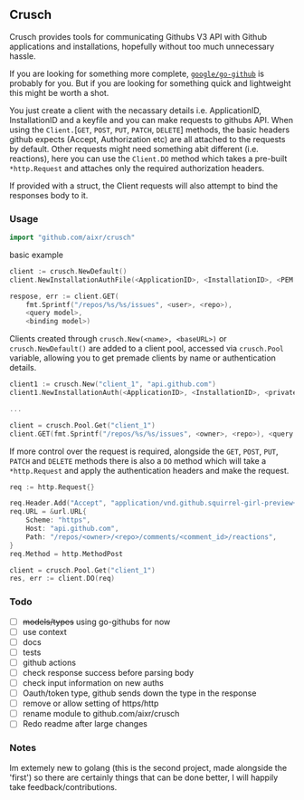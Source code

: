 ## Crusch

Crusch provides tools for communicating Githubs V3 API with Github applications and installations, hopefully without too much unnecessary hassle.

If you are looking for something more complete, [`google/go-github`](https://github.com/google/go-github) is probably for you. But if you are looking for something quick and lightweight this might be worth a shot. 

You just create a client with the necassary details i.e. ApplicationID, InstallationID and a keyfile and you can make requests to githubs API. When using the `Client.`[`GET`, `POST`, `PUT`, `PATCH`, `DELETE`] methods, the basic headers github expects (Accept, Authorization etc) are all attached to the requests by default. Other requests might need something abit different (i.e. reactions), here you can use the `Client.DO` method which takes a pre-built `*http.Request` and attaches only the required authorization headers. 

If provided with a struct, the Client requests will also attempt to bind the responses body to it.  

### Usage

```go
import "github.com/aixr/crusch"
```

basic example
```go
client := crusch.NewDefault()
client.NewInstallationAuthFile(<ApplicationID>, <InstallationID>, <PEM keyfile location>)

respose, err := client.GET(
    fmt.Sprintf("/repos/%s/%s/issues", <user>, <repo>), 
    <query model>, 
    <binding model>)
```

Clients created through `crusch.New(<name>, <baseURL>)` or `crusch.NewDefault()` are added to a client pool, accessed via `crusch.Pool` variable, allowing you to get premade clients by name or authentication details.
```go
client1 := crusch.New("client_1", "api.github.com")
client1.NewInstallationAuth(<ApplicationID>, <InstallationID>, <private key>)

...

client = crusch.Pool.Get("client_1")
client.GET(fmt.Sprintf("/repos/%s/%s/issues", <owner>, <repo>), <query model>, <binding model>)
```

If more control over the request is required, alongside the `GET`, `POST`, `PUT`, `PATCH` and `DELETE` methods there is also a `DO` method which will take a `*http.Request` and apply the authentication headers and make the request.
```go
req := http.Request{}

req.Header.Add("Accept", "application/vnd.github.squirrel-girl-preview+json")
req.URL = &url.URL{
    Scheme: "https", 
    Host: "api.github.com", 
    Path: "/repos/<owner>/<repo>/comments/<comment_id>/reactions",
}
req.Method = http.MethodPost

client = crusch.Pool.Get("client_1")
res, err := client.DO(req)
```

### Todo
- [ ] ~~models/types~~ using go-githubs for now
- [ ] use context
- [ ] docs
- [ ] tests
- [ ] github actions
- [ ] check response success before parsing body
- [ ] check input information on new auths
- [ ] Oauth/token type, github sends down the type in the response
- [ ] remove or allow setting of https/http
- [ ] rename module to github.com/aixr/crusch
- [ ] Redo readme after large changes

### Notes
Im extemely new to golang (this is the second project, made alongside the 'first') so there are certainly things that can be done better, I will happily take feedback/contributions.
